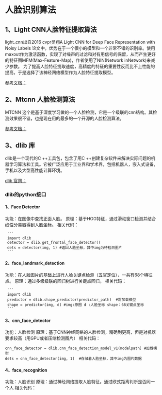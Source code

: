 # 人脸识别算法
  


## 1、Light CNN人脸特征提取算法
light_cnn出自2016 cvpr吴翔A Light CNN for Deep Face Representation with Noisy Labels 论文中，优势在于一个很小的模型和一个非常不错的识别率。使用maxout作为激活函数，实现了对噪声的过滤和对有用信号的保留，从而产生更好的特征图MFM(Max-Feature-Map)，作者使用了NIN(Network inNetwork)来减少参数。
为了提高人脸特征提取速度，高精度的特征的重要性反而比不上性能的提高，于是选择了该神经网络模型作为人脸特征提取模型。

[参考文档：](https://github.com/AlfredXiangWu/face_verification_experiment)


## 2、Mtcnn 人脸检测算法

MTCNN 这个是基于深度学习做的一个人脸检测，它是一个级联的cnn结构。其检测效果很不错，也是现在用的最多的一个开源的人脸检测算法。

[参考文档：](https://github.com/kpzhang93/MTCNN_face_detection_alignment)


## 3、dlib 库

dlib是一个现代的C ++工具包，包含了用C ++创建复杂软件来解决实际问题的机器学习算法和工具。它被广泛应用于工业界和学术界，包括机器人，嵌入式设备，手机以及大型高性能计算环境。

[dlib 官网：](http://dlib.net/)


### dlib的python接口

#### 1、Face Detector
功能：在图像中查找正面人脸。
原理：基于HOG特征，通过滑动窗口检测并结合线性分类器得到人脸坐标。
相关代码：

     ```
     import dlib
     detector = dlib.get_frontal_face_detector()
     dets = detector(img, 1) #返回人脸坐标，其中img为待检测图片
     ```
     
#### 2、face_landmark_detection
功能：在人脸图片的基础上进行人脸关键点检测（五官定位），一共有68个特征点。
原理：通过多级级联的回归树进行关键点回归。
相关代码：

     ```
     import dlib
     predictor = dlib.shape_predictor(predictor_path)  #需加载模型
     shape = predictor(img, d) #img:原图 d :人脸坐标 shape：68关键点坐标
     ```
     
#### 3、cnn_face_detector
功能：人脸检测
原理：基于CNN神经网络的人脸检测，精确到更高，但是对机器要求较高（用GPU或者压缩检测图片）
相关代码：

  ```
  cnn_face_detector = dlib.cnn_face_detection_model_v1(modelpath) #加载模型
  dets = cnn_face_detector(img, 1)  #存储着人脸坐标，其中img为图片数据
  ```
  
#### 4、face_recognition
功能：人脸识别
原理：通过神经网络提取人脸特征，通过欧式距离判断是否同一个人
相关代码：

   ```
   ```
